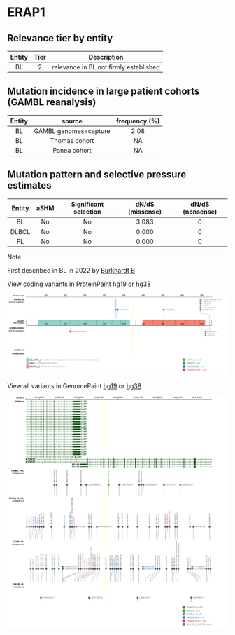 # ERAP1

## Relevance tier by entity

|Entity|Tier|Description                           |
|:------:|:----:|--------------------------------------|
|BL    |2   |relevance in BL not firmly established|

## Mutation incidence in large patient cohorts (GAMBL reanalysis)

|Entity|source               |frequency (%)|
|:------:|:---------------------:|:-------------:|
|BL    |GAMBL genomes+capture|2.08         |
|BL    |Thomas cohort        |  NA         |
|BL    |Panea cohort         |  NA         |

## Mutation pattern and selective pressure estimates

|Entity|aSHM|Significant selection|dN/dS (missense)|dN/dS (nonsense)|
|:------:|:----:|:---------------------:|:----------------:|:----------------:|
|BL    |No  |No                   |3.083           |0               |
|DLBCL |No  |No                   |0.000           |0               |
|FL    |No  |No                   |0.000           |0               |


> [!NOTE]
> First described in BL in 2022 by [Burkhardt B](https://pubmed.ncbi.nlm.nih.gov/35794096)


View coding variants in ProteinPaint [hg19](https://www.bcgsc.ca/downloads/morinlab/GAMBL/test/genes/ERAP1_protein.html)  or [hg38](https://www.bcgsc.ca/downloads/morinlab/GAMBL/test/genes/ERAP1_protein_hg38.html)

![image](images/proteinpaint/ERAP1_NM_016442.svg)

View all variants in GenomePaint [hg19](https://www.bcgsc.ca/downloads/morinlab/GAMBL/test/genes/ERAP1.html)  or [hg38](https://www.bcgsc.ca/downloads/morinlab/GAMBL/test/genes/ERAP1_hg38.html)

![image](images/proteinpaint/ERAP1.svg)
